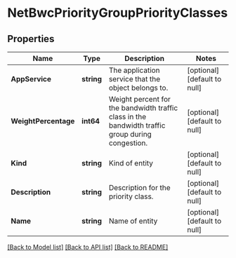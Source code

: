 # NetBwcPriorityGroupPriorityClasses

## Properties
Name | Type | Description | Notes
------------ | ------------- | ------------- | -------------
**AppService** | **string** | The application service that the object belongs to. | [optional] [default to null]
**WeightPercentage** | **int64** | Weight percent for the bandwidth traffic class in the bandwidth traffic group during congestion. | [optional] [default to null]
**Kind** | **string** | Kind of entity | [optional] [default to null]
**Description** | **string** | Description for the priority class. | [optional] [default to null]
**Name** | **string** | Name of entity | [optional] [default to null]

[[Back to Model list]](../README.md#documentation-for-models) [[Back to API list]](../README.md#documentation-for-api-endpoints) [[Back to README]](../README.md)


